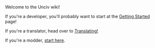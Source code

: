 Welcome to the Unciv wiki!

If you're a developer, you'll probably want to start at the [Getting Started](/yairm210/Unciv/wiki/Getting-Started) page!

If you're a translator, head over to [Translating!](/yairm210/Unciv/wiki/Translating)

If you're a modder, [start here](/yairm210/Unciv/wiki/Mods).